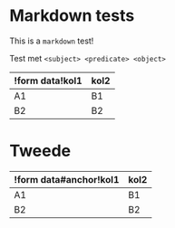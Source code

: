 # Markdown tests

This is a `markdown` test!

Test met `<subject> <predicate> <object>`

|!form data!kol1|kol2|
|------|------|
|A1|B1|
|B2|B2|

# Tweede

|!form data#anchor!kol1|kol2|
|------|------|
|A1|B1|
|B2|B2|
